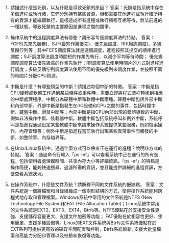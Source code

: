 

1. 請描述什麼是死鎖，以及什麼是導致死鎖的原因？
答案：死鎖是指系統中存在多個進程或執行緒，它們分別持有某些資源，但都需要其他進程或執行緒所持有的資源才能繼續執行，這樣造成所有進程或執行緒都互相等待，無法前進的一種狀態。導致死鎖的主要原因是進程之間的競爭。

2. 操作系統中的進程調度算法有哪些？請形容每個調度算法的特點。
答案：FCFS(先來先服務)、SJF(最短作業優先)、優先級調度、RR(輪詢調度)、多級反饋佇列等；其中FCFS調度算法就是逐個調度，進程按照其提交的順序進行調度；SJF調度算法調度時間短的作業先執行，以減少平均等待時間； 優先級調度調度算法優先級高的作業先執行；RR調度算法使用時間片的方式對進程進行調度；多級反饋佇列調度算法使用不同的優先級列來調度作業，並按照不同的時間片分配CPU資源。 

3. 中斷是什麼？有哪些類型的中斷？請描述每個中斷的特徵。
答案：中斷是指CPU硬體或軟體工作遇到某些條件或事件時，需要立即將程式流程轉移到相應的中斷處理程序。中斷分為硬體中斷和軟體中斷兩種。硬體中斷包括外部中斷和內部中斷，外部中斷是指發生在I/O設備和CPU之間的事件，包括時鐘中斷、鍵盤中斷、滑鼠中斷等；內部中斷是指CPU內部出現的錯誤導致的中斷，例如非法操作中斷、裝載器中斷。軟體中斷包括系統呼叫和例外中斷，系統呼叫是指進程通過設定某些軟體中斷來請求操作系統提供某些服務，例如檔案操作、內存管理等；例外中斷是指進程當前執行出現某些異常事件而觸發的中斷，如整除零、內存越界等。

4. 在Unix/Linux系統中，通過什麼方式可以檢查正在運行的進程？說明該方式的特點。
答案：通過命令行輸入「ps -ef」可以查看系統中正在運行的所有進程，包括使用者處理器時間、共享內存大小等詳細資訊。「ps -ef」的特點是操作簡便，能夠快速搜尋、過濾所需的資訊，並且能提供詳細的進程資訊，方便查看系統狀況。

5. 在操作系統中，什麼是文件系統？請解釋不同的文件系統的優缺點。
答案：文件系統是一個將檔案和目錄組織成一個樹形結構的方式，使得操作系統能夠跨程式地存取和管理檔案。Windows系統中常用的文件系統是NTFS (New Technology File System)和FAT (File Allocation Table)；Linux系統中常用的文件系統是EXT2、EXT3、EXT4，Btrfs等。NTFS優點在於支援安全性更強、支援儲存容量更大、支援文件加密等功能； FAT優點在於相容性更好、使用簡單、支援多種設備等。Linux的EXT文件系統與Btrfs文件系統優點在於EXT系列可提供更高效的磁碟空間配置和控制，Btrfs系統較新, 支援大批量檔案和高能力分配和管理以及校驗和恢復等功能。
